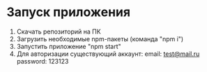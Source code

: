 # Запуск приложения
1) Скачать репозиторий на ПК
2) Загрузить необходимые npm-пакеты (команда "npm i")
3) Запустить приложение "npm start"
4) Для авторизации существующий аккаунт:
email: test@mail.ru
password: 123123
